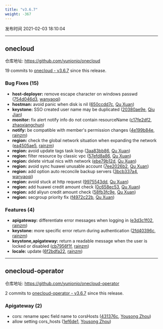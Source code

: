 ```yaml
---
title: "v3.6.7"
weight: -367
---
```


发布时间 2021-02-03 18:10:04

---
## onecloud

仓库地址: https://github.com/yunionio/onecloud

19 commits to [onecloud - v3.6.7] since this release.

### Bug Fixes (15)
- **host-deployer:** remove escape character on windows passwd ([754d046d3](https://github.com/yunionio/onecloud/commit/754d046d3a0499bbc2170e28c242c94bfee17cea), [wanyaoqi](mailto:wanyaoqi@yunionyun.com))
- **hostman:** avoid panic when disk is nil ([650ccdd7c](https://github.com/yunionio/onecloud/commit/650ccdd7c77cdfdcdd312a38ab6d627a3881dc60), [Qu Xuan](mailto:quxuan@yunionyun.com))
- **keystone:** SSO created user name may be duplicated ([20380ae9e](https://github.com/yunionio/onecloud/commit/20380ae9e64ec9f921ef518baa0d73464ada54d9), [Qiu Jian](mailto:qiujian@yunionyun.com))
- **monitor:** fix alert notify info do not contain resourceName ([c17fe2df2](https://github.com/yunionio/onecloud/commit/c17fe2df22f87ba1649ec0f59bdc2bcc79692036), [zhaoxiangchun](mailto:1422928955@qq.com))
- **notify:** be compatible with member's permission changes ([4e199b84e](https://github.com/yunionio/onecloud/commit/4e199b84eb77cabf3658bc7e1736ee4d6abb76c4), [rainzm](mailto:mjoycarry@gmail.com))
- **region:** check the global network situation when expanding the network ([ea4505ae5](https://github.com/yunionio/onecloud/commit/ea4505ae5583d29b7dd5043ae216afa13ad3079f), [rainzm](mailto:mjoycarry@gmail.com))
- **region:** avoid update tags task loop ([3aa83bb86](https://github.com/yunionio/onecloud/commit/3aa83bb86d1a33b13611eb5888efe10e7d541600), [Qu Xuan](mailto:quxuan@yunionyun.com))
- **region:** filter resource by classic vpc ([57efd8a86](https://github.com/yunionio/onecloud/commit/57efd8a86bb0dc36390964a86cbe9e3cb6938fe1), [Qu Xuan](mailto:quxuan@yunionyun.com))
- **region:** delete virtual nics with network ([ebe79b12d](https://github.com/yunionio/onecloud/commit/ebe79b12d1635898bd9cf27eb6d6c96b6f3f53b6), [Qu Xuan](mailto:quxuan@yunionyun.com))
- **region:** avoid sync huawei unusable account ([7ee2026b2](https://github.com/yunionio/onecloud/commit/7ee2026b2176fc5a2af011c2cf02cbcbd6fc6c98), [Qu Xuan](mailto:quxuan@yunionyun.com))
- **region:** add option auto reconcile backup servers ([3bcb337a4](https://github.com/yunionio/onecloud/commit/3bcb337a4b33210de28694cb23450bafc4e4e738), [wanyaoqi](mailto:wanyaoqi@yunionyun.com))
- **region:** avoid stuck at http request ([9975543dd](https://github.com/yunionio/onecloud/commit/9975543ddb310e75d8bc011534206101bad2c4d0), [Qu Xuan](mailto:quxuan@yunionyun.com))
- **region:** add huawei credit amount check ([0c658ec53](https://github.com/yunionio/onecloud/commit/0c658ec53f243d17c823f88d5987b45d8c8fd406), [Qu Xuan](mailto:quxuan@yunionyun.com))
- **region:** add aliyun credit amount check ([58fb3fc9e](https://github.com/yunionio/onecloud/commit/58fb3fc9e267a7aedb38f8a6ce78161991baf35a), [Qu Xuan](mailto:quxuan@yunionyun.com))
- **region:** secgroup priority fix ([f4972c22b](https://github.com/yunionio/onecloud/commit/f4972c22bae4eb9fe85c946aa77a27a55da7cc35), [Qu Xuan](mailto:quxuan@yunionyun.com))

### Features (4)
- **apigateway:** differentiate error messages when logging in ([e3d3c1f02](https://github.com/yunionio/onecloud/commit/e3d3c1f02911fc07951ba5b2be38e2c17007d03f), [rainzm](mailto:mjoycarry@gmail.com))
- **keystone:** more specific error return during authentication ([2fd40396c](https://github.com/yunionio/onecloud/commit/2fd40396c4336f2ec1dbe6a15e8bd436be802329), [rainzm](mailto:mjoycarry@gmail.com))
- **keystone,apigateway:** return a readable message when the user is locked or disabled ([cb7956f1f](https://github.com/yunionio/onecloud/commit/cb7956f1f16ccd8168557112c9a08ff7e34e14f7), [rainzm](mailto:mjoycarry@gmail.com))
- **locale:** update ([6f2bdfa22](https://github.com/yunionio/onecloud/commit/6f2bdfa22f1e2ff23169af92fb0900b3345962ad), [rainzm](mailto:mjoycarry@gmail.com))

[onecloud - v3.6.7]: https://github.com/yunionio/onecloud/compare/v3.6.6...v3.6.7
---
## onecloud-operator

仓库地址: https://github.com/yunionio/onecloud-operator

2 commits to [onecloud-operator - v3.6.7] since this release.

### Apigateway (2)
- cors: rename spec field name to corsHosts ([431376c](https://github.com/yunionio/onecloud-operator/commit/431376c3b3401b84ab5337c24b10517124bc950b), [Yousong Zhou](mailto:zhouyousong@yunionyun.com))
- allow setting cors_hosts ([1ef6de1](https://github.com/yunionio/onecloud-operator/commit/1ef6de1e6a8bd4f50f39b5cf0cda96853bf5b5e3), [Yousong Zhou](mailto:zhouyousong@yunionyun.com))

[onecloud-operator - v3.6.7]: https://github.com/yunionio/onecloud-operator/compare/v3.6.6...v3.6.7
